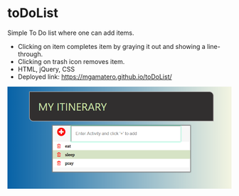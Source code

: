# toDoList

Simple To Do list where one can add items.
- Clicking on item completes item by graying it out and showing a line-through.
- Clicking on trash icon removes item.
- HTML, jQuery, CSS
- Deployed link: https://mgamatero.github.io/toDoList/ 

![toDoList](https://github.com/mgamatero/toDoList/blob/master/assets/images/todolist.PNG "ToDoList App")
